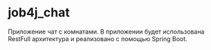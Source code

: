 # job4j_chat
Приложение чат с комнатами. В приложении будет использована RestFull архитектура и реализовано с помощью Spring Boot.